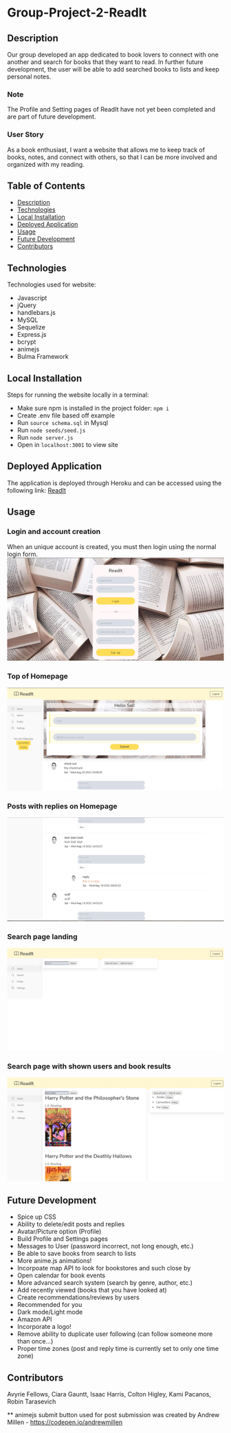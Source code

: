 # Group-Project-2-ReadIt

## Description

Our group developed an app dedicated to book lovers to connect with one another and search for books that they want to read. In further future development, the user will be able to add searched books to lists and keep personal notes.

### Note

The Profile and Setting pages of ReadIt have not yet been completed and are part of future development.

### User Story

As a book enthusiast,
I want a website that allows me to keep track of books, notes, and connect with others,
so that I can be more involved and organized with my reading.

## Table of Contents

- [Description](#description)
- [Technologies](#technologies)
- [Local Installation](#local-installation)
- [Deployed Application](#deployed-application)
- [Usage](#usage)
- [Future Development](#future-development)
- [Contributors](#contributors)


## Technologies

Technologies used for website:

* Javascript
* jQuery
* handlebars.js
* MySQL
* Sequelize
* Express.js
* bcrypt
* animejs
* Bulma Framework


## Local Installation

Steps for running the website locally in a terminal:

* Make sure npm is installed in the project folder: `npm i`
* Create .env file based off example
* Run `source schema.sql` in Mysql
* Run `node seeds/seed.js`
* Run `node server.js`
* Open in `localhost:3001` to view site

## Deployed Application

The application is deployed through Heroku and can be accessed using the following link:
[ReadIt](https://stormy-chamber-61658.herokuapp.com/)

## Usage

### Login and account creation
When an unique account is created, you must then login using the normal login form.
![Login Page](Images/signinpage-readit.JPG)

### Top of Homepage
![Homepage](Images/homepage-post.JPG)

### Posts with replies on Homepage
![Homepage with replies](Images/post-replies.JPG)

### Search page landing
![Search Page landing](Images/searchpage-basic.JPG)

### Search page with shown users and book results
![Search Page with results](Images/searchpage-action.JPG)

## Future Development

* Spice up CSS
* Ability to delete/edit posts and replies
* Avatar/Picture option (Profile)
* Build Profile and Settings pages
* Messages to User (password incorrect, not long enough, etc.)
* Be able to save books from search to lists
* More anime.js animations!
* Incorpoate map API to look for bookstores and such close by
* Open calendar for book events
* More advanced search system (search by genre, author, etc.)
* Add recently viewed (books that you have looked at)
* Create recommendations/reviews by users
* Recommended for you
* Dark mode/Light mode
* Amazon API
* Incorporate a logo!
* Remove ability to duplicate user following (can follow someone more than once…)
* Proper time zones (post and reply time is currently set to only one time zone)


## Contributors

Avyrie Fellows, Ciara Gauntt, Isaac Harris, Colton Higley, Kami Pacanos, Robin Tarasevich

** animejs submit button used for post submission was created by Andrew Millen - https://codepen.io/andrewmillen 

